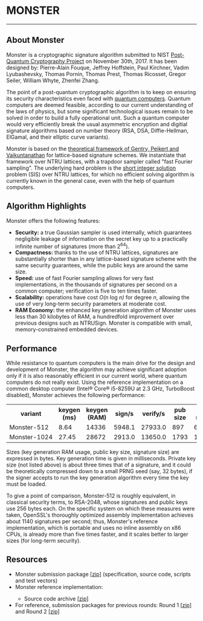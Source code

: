 # MONSTER

<!DOCTYPE html>
<html>
<head>
<meta charset="utf-8" />
<meta http-equiv="Content-Type" content="text/html; charset=utf-8" />
<meta http-equiv="x-ua-compatible" content="ie=edge,chrome=1" />

<meta name="description" content="" />
<meta name="keywords" content="" />

<meta http-equiv="Content-Language" content="EN" />
<meta name="Language" content="EN" />
<meta name="viewport" content="width=960, initial-scale=0.33, maximum-sclae=1" />
<link rel="stylesheet" href="default.css" />
</head>

<body>


<hr />

<h2>About <span class="Monsterfont">Monster</span></h2>

<p><span class="Monsterfont">Monster</span> is a cryptographic signature
algorithm submitted to NIST <a
href="https://csrc.nist.gov/projects/post-quantum-cryptography">Post-Quantum
Cryptography Project</a> on November 30th, 2017. It has been designed
by: Pierre-Alain Fouque, Jeffrey Hoffstein, Paul Kirchner, Vadim
Lyubashevsky, Thomas Pornin, Thomas Prest, Thomas Ricosset, Gregor
Seiler, William Whyte, Zhenfei Zhang.</p>

<p>The point of a post-quantum cryptographic algorithm is to keep on
ensuring its security characteristics even faced with <a
href="https://en.wikipedia.org/wiki/Quantum_computing">quantum
computers</a>. Quantum computers are deemed feasible, according to our
current understanding of the laws of physics, but some significant
technological issues remain to be solved in order to build a fully
operational unit. Such a quantum computer would very efficiently break
the usual asymmetric encryption and digitial signature algorithms based
on number theory (RSA, DSA, Diffie-Hellman, ElGamal, and their elliptic
curve variants).

<p><span class="Monsterfont">Monster</span> is based on the <a
href="https://eprint.iacr.org/2007/432">theoretical framework of Gentry,
Peikert and Vaikuntanathan</a> for lattice-based signature schemes. We
instantiate that framework over NTRU lattices, with a trapdoor sampler
called "fast Fourier sampling". The underlying hard problem is the <a
href="https://en.wikipedia.org/wiki/Short_integer_solution_problem">short
integer solution</a> problem (SIS) over NTRU lattices, for which no
efficient solving algorithm is currently known in the general case, even
with the help of quantum computers.</p>

<h2>Algorithm Highlights</h2>

<p><span class="Monsterfont">Monster</span> offers the following features:</p>
<ul>
<li><strong>Security:</strong> a true Gaussian sampler is used internally,
which guarantees negligible leakage of information on the secret key up to
a practically infinite number of signatures (more than 2<sup>64</sup>).
<li><strong>Compactness:</strong> thanks to the use of NTRU lattices,
signatures are substantially shorter than in any lattice-based signature
scheme with the same security guarantees, while the public keys are
around the same size.</li>
<li><strong>Speed:</strong> use of fast Fourier sampling allows for very
fast implementations, in the thousands of signatures per second on a
common computer; verification is five to ten times faster.</li>
<li><strong>Scalability:</strong> operations have cost <em>O(n</em> log
<em>n)</em> for degree <em>n</em>, allowing the use of very long-term
security parameters at moderate cost.
<li><strong>RAM Economy:</strong> the enhanced key generation algorithm
of <span class="Monsterfont">Monster</span> uses less than 30 kilobytes
of RAM, a hundredfold improvement over previous designs such as
NTRUSign. <span class="Monsterfont">Monster</span> is compatible with
small, memory-constrained embedded devices.</li>
</ul>

<h2>Performance</h2>

<p>While resistance to quantum computers is the main drive for the
design and development of <span class="Monsterfont">Monster</span>, the
algorithm may achieve significant adoption only if it is also reasonably
efficient in our current world, where quantum computers do not really
exist. Using the reference implementation on a common desktop computer
(Intel® Core® i5-8259U at 2.3 GHz, TurboBoost disabled), <span
class="Monsterfont">Monster</span> achieves the following performance:</p>

<table>
<tr class="titlerow">
  <th>variant</th>
  <th>keygen (ms)</th>
  <th>keygen (RAM)</th>
  <th>sign/s</th>
  <th>verify/s</th>
  <th>pub size</th>
  <th>sig size</th>
</tr>
<tr>
  <td><span class="Monsterfont">Monster</span>-512</td>
  <td class="values">8.64</td>
  <td class="values">14336</td>
  <td class="values">5948.1</td>
  <td class="values">27933.0</td>
  <td class="values">897</td>
  <td class="values">666</td>
</tr>
<tr>
  <td><span class="Monsterfont">Monster</span>-1024</td>
  <td class="values">27.45</td>
  <td class="values">28672</td>
  <td class="values">2913.0</td>
  <td class="values">13650.0</td>
  <td class="values">1793</td>
  <td class="values">1280</td>
</tr>
</table>

<p>Sizes (key generation RAM usage, public key size, signature size) are
expressed in bytes. Key generation time is given in milliseconds.
Private key size (not listed above) is about three times that of a
signature, and it could be theoretically compressed down to a small PRNG
seed (say, 32 bytes), if the signer accepts to run the key generation
algorithm every time the key must be loaded.</p>

<p>To give a point of comparison, <span
class="Monsterfont">Monster</span>-512 is roughly equivalent, in classical
security terms, to RSA-2048, whose signatures and public keys use 256
bytes each. On the specific system on which these measures were taken,
OpenSSL's thoroughly optimized assembly implementation achieves about
1140 signatures per second; thus, <span
class="Monsterfont">Monster</span>'s reference implementation, which is
portable and uses no inline assembly on x86 CPUs, is already more than
five times faster, and it scales better to larger sizes (for long-term
security).</p>

<h2>Resources</h2>

<ul>
<li><span class="Monsterfont">Monster</span> submission package <a href="https://Monster-sign.info/Monster-round3.zip">[zip]</a> (specification, source code, scripts and test vectors)</li>
<li><span class="Monsterfont">Monster</span> reference implementation:</li>
  <ul>
  <li>Source code archive <a href="https://Monster-sign.info/Monster-impl-round3.zip">[zip]</a></li>
  </ul>
<li>For reference, submission packages for previous rounds: Round 1 <a href="https://Monster-sign.info/Monster-round1.zip">[zip]</a> and Round 2 <a href="https://Monster-sign.info/Monster-round2.zip">[zip]</a></li>
</ul>

</body>
</html>

